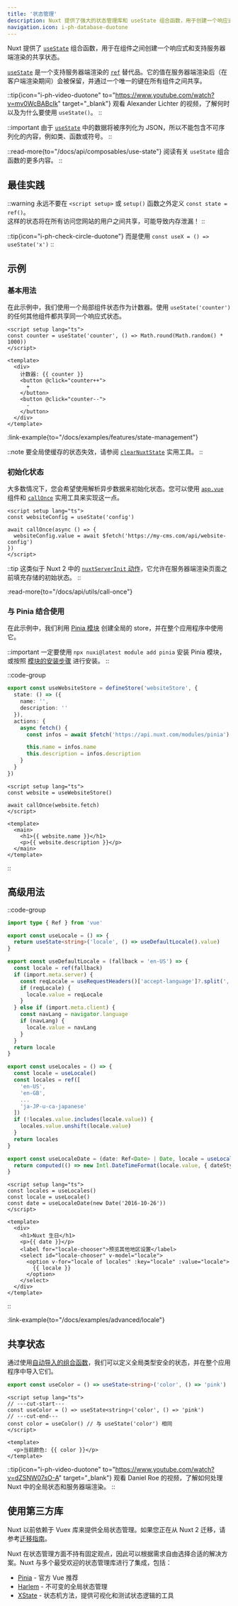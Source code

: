 ```yaml
---
title: '状态管理'
description: Nuxt 提供了强大的状态管理库和 useState 组合函数，用于创建一个响应式和支持服务器端渲染的共享状态。
navigation.icon: i-ph-database-duotone
---
```


Nuxt 提供了 [`useState`](/docs/api/composables/use-state) 组合函数，用于在组件之间创建一个响应式和支持服务器端渲染的共享状态。

[`useState`](/docs/api/composables/use-state) 是一个支持服务器端渲染的 [`ref`](https://vuejs.org/api/reactivity-core.html#ref) 替代品。它的值在服务器端渲染后（在客户端渲染期间）会被保留，并通过一个唯一的键在所有组件之间共享。

::tip{icon="i-ph-video-duotone" to="https://www.youtube.com/watch?v=mv0WcBABcIk" target="_blank"}
观看 Alexander Lichter 的视频，了解何时以及为什么要使用 `useState()`。
::

::important
由于 [`useState`](/docs/api/composables/use-state) 中的数据将被序列化为 JSON，所以不能包含不可序列化的内容，例如类、函数或符号。
::

::read-more{to="/docs/api/composables/use-state"}
阅读有关 `useState` 组合函数的更多内容。
::

## 最佳实践

::warning
永远不要在 `<script setup>` 或 `setup()` 函数之外定义 `const state = ref()`。<br>
这样的状态将在所有访问您网站的用户之间共享，可能导致内存泄漏！
::

::tip{icon="i-ph-check-circle-duotone"}
而是使用 `const useX = () => useState('x')`
::

## 示例

### 基本用法

在此示例中，我们使用一个局部组件状态作为计数器。使用 `useState('counter')` 的任何其他组件都共享同一个响应式状态。

```vue twoslash [app.vue]
<script setup lang="ts">
const counter = useState('counter', () => Math.round(Math.random() * 1000))
</script>

<template>
  <div>
    计数器: {{ counter }}
    <button @click="counter++">
      +
    </button>
    <button @click="counter--">
      -
    </button>
  </div>
</template>
```

:link-example{to="/docs/examples/features/state-management"}

::note
要全局使缓存的状态失效，请参阅 [`clearNuxtState`](/docs/api/utils/clear-nuxt-state) 实用工具。
::

### 初始化状态

大多数情况下，您会希望使用解析异步数据来初始化状态。您可以使用 [`app.vue`](/docs/guide/directory-structure/app) 组件和 [`callOnce`](/docs/api/utils/call-once) 实用工具来实现这一点。

```vue twoslash [app.vue]
<script setup lang="ts">
const websiteConfig = useState('config')

await callOnce(async () => {
  websiteConfig.value = await $fetch('https://my-cms.com/api/website-config')
})
</script>
```

::tip
这类似于 Nuxt 2 中的 [`nuxtServerInit` 动作](https://v2.nuxt.com/docs/directory-structure/store/#the-nuxtserverinit-action)，它允许在服务器端渲染页面之前填充存储的初始状态。
::

:read-more{to="/docs/api/utils/call-once"}

### 与 Pinia 结合使用

在此示例中，我们利用 [Pinia 模块](/modules/pinia) 创建全局的 store，并在整个应用程序中使用它。

::important
一定要使用 `npx nuxi@latest module add pinia` 安装 Pinia 模块，或按照 [模块的安装步骤](https://pinia.vuejs.org/ssr/nuxt.html#Installation) 进行安装。
::

::code-group
```ts [stores/website.ts]
export const useWebsiteStore = defineStore('websiteStore', {
  state: () => ({
    name: '',
    description: ''
  }),
  actions: {
    async fetch() {
      const infos = await $fetch('https://api.nuxt.com/modules/pinia')

      this.name = infos.name
      this.description = infos.description
    }
  }
})
```
```vue [app.vue]
<script setup lang="ts">
const website = useWebsiteStore()

await callOnce(website.fetch)
</script>

<template>
  <main>
    <h1>{{ website.name }}</h1>
    <p>{{ website.description }}</p>
  </main>
</template>
```
::

## 高级用法

::code-group
```ts [composables/locale.ts]
import type { Ref } from 'vue'

export const useLocale = () => {
  return useState<string>('locale', () => useDefaultLocale().value)
}

export const useDefaultLocale = (fallback = 'en-US') => {
  const locale = ref(fallback)
  if (import.meta.server) {
    const reqLocale = useRequestHeaders()['accept-language']?.split(',')[0]
    if (reqLocale) {
      locale.value = reqLocale
    }
  } else if (import.meta.client) {
    const navLang = navigator.language
    if (navLang) {
      locale.value = navLang
    }
  }
  return locale
}

export const useLocales = () => {
  const locale = useLocale()
  const locales = ref([
    'en-US',
    'en-GB',
    ...
    'ja-JP-u-ca-japanese'
  ])
  if (!locales.value.includes(locale.value)) {
    locales.value.unshift(locale.value)
  }
  return locales
}

export const useLocaleDate = (date: Ref<Date> | Date, locale = useLocale()) => {
  return computed(() => new Intl.DateTimeFormat(locale.value, { dateStyle: 'full' }).format(unref(date)))
}
```

```vue [app.vue]
<script setup lang="ts">
const locales = useLocales()
const locale = useLocale()
const date = useLocaleDate(new Date('2016-10-26'))
</script>

<template>
  <div>
    <h1>Nuxt 生日</h1>
    <p>{{ date }}</p>
    <label for="locale-chooser">预览其他地区设置</label>
    <select id="locale-chooser" v-model="locale">
      <option v-for="locale of locales" :key="locale" :value="locale">
        {{ locale }}
      </option>
    </select>
  </div>
</template>
```
::

:link-example{to="/docs/examples/advanced/locale"}

## 共享状态

通过使用[自动导入的组合函数](/docs/guide/directory-structure/composables)，我们可以定义全局类型安全的状态，并在整个应用程序中导入它们。

```ts twoslash [composables/states.ts]
export const useColor = () => useState<string>('color', () => 'pink')
```

```vue [app.vue]
<script setup lang="ts">
// ---cut-start---
const useColor = () => useState<string>('color', () => 'pink')
// ---cut-end---
const color = useColor() // 与 useState('color') 相同
</script>

<template>
  <p>当前颜色: {{ color }}</p>
</template>
```

::tip{icon="i-ph-video-duotone" to="https://www.youtube.com/watch?v=dZSNW07sO-A" target="_blank"}
观看 Daniel Roe 的视频，了解如何处理 Nuxt 中的全局状态和服务器端渲染。
::

## 使用第三方库

Nuxt 以前依赖于 Vuex 库来提供全局状态管理。如果您正在从 Nuxt 2 迁移，请参考[迁移指南](/docs/migration/configuration#vuex)。

Nuxt 在状态管理方面不持有固定观点，因此可以根据需求自由选择合适的解决方案。Nuxt 与多个最受欢迎的状态管理库进行了集成，包括：

- [Pinia](/modules/pinia) - 官方 Vue 推荐
- [Harlem](/modules/harlem) - 不可变的全局状态管理
- [XState](/modules/xstate) - 状态机方法，提供可视化和测试状态逻辑的工具